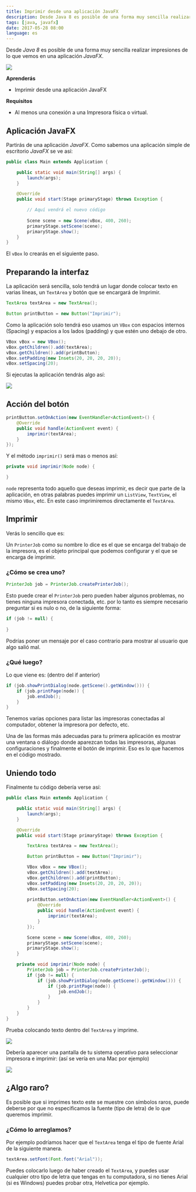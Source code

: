 ```yaml
---
title: Imprimir desde una aplicación JavaFX
description: Desde Java 8 es posible de una forma muy sencilla realizar impresiones de lo que vemos en una aplicación JavaFX.
tags: [java, javafx]
date: 2017-05-28 08:00
language: es
---
```


Desde _Java 8_ es posible de una forma muy sencilla realizar impresiones de lo que vemos en una aplicación _JavaFX_.

![](https://firebasestorage.googleapis.com/v0/b/maksha-41f4f.appspot.com/o/labs%2Fjavafx-printing%2FScreen%20Shot%202017-05-31%20at%2019.43.44.png?alt=media&token=7f49d1a9-ae7e-4f69-b761-92e80d557c14)

__Aprenderás__

* Imprimir desde una aplicación JavaFX

__Requisitos__

* Al menos una conexión a una Impresora física o virtual.

## Aplicación JavaFX

Partirás de una aplicación _JavaFX_. Como sabemos una aplicación simple de escritorio _JavaFX_ se ve así:

```java
public class Main extends Application {

    public static void main(String[] args) {
        launch(args);
    }

    @Override
    public void start(Stage primaryStage) throws Exception {

        // Aquí vendrá el nuevo código
        
        Scene scene = new Scene(vBox, 400, 260);
        primaryStage.setScene(scene);
        primaryStage.show();
    }
}
```

El `vBox` lo crearás en el siguiente paso.

## Preparando la interfaz

La aplicación será sencilla, solo tendrá un lugar donde colocar texto en varias líneas, un `TextArea` y botón que se encargará de Imprimir.

```java
TextArea textArea = new TextArea();

Button printButton = new Button("Imprimir");
```

Como la aplicación solo tendrá eso usamos un `VBox` con espacios internos (Spacing) y espacios a los lados (padding) y que estén uno debajo de otro.

```java
VBox vBox = new VBox();
vBox.getChildren().add(textArea);
vBox.getChildren().add(printButton);
vBox.setPadding(new Insets(20, 20, 20, 20));
vBox.setSpacing(20);
```

Si ejecutas la aplicación tendrás algo así:

![](https://firebasestorage.googleapis.com/v0/b/maksha-41f4f.appspot.com/o/labs%2Fjavafx-printing%2FScreen%20Shot%202017-05-31%20at%2019.42.18.png?alt=media&token=6ba73714-c5f2-46b2-ae25-5d40b62e92b9)

## Acción del botón

```java
printButton.setOnAction(new EventHandler<ActionEvent>() {
    @Override
    public void handle(ActionEvent event) {
        imprimir(textArea);
    }
});
```

Y el método `imprimir()` será mas o menos así:

```java
private void imprimir(Node node) {

}
```

`node` representa todo aquello que deseas imprimir, es decir que parte de la aplicación, en otras palabras puedes imprimir un `ListView`, `TextView`, el mismo `VBox`, etc. En este caso imprimiremos directamente el `TextArea`.

## Imprimir

Verás lo sencillo que es:

Un `PrinterJob` como su nombre lo dice es el que se encarga del trabajo de la impresora, es el objeto principal que podemos configurar y el que se encarga de imprimir.

### ¿Cómo se crea uno?

```java
PrinterJob job = PrinterJob.createPrinterJob();
```

Esto puede crear el `PrinterJob` pero pueden haber algunos problemas, no tienes ninguna impresora conectada, etc. por lo tanto es siempre necesario preguntar si es nulo o no, de la siguiente forma:

```java
if (job != null) {
  
}
```

Podrías poner un mensaje por el caso contrario para mostrar al usuario que algo salió mal.

### ¿Qué luego?

Lo que viene es: (dentro del if anterior)

```java
if (job.showPrintDialog(node.getScene().getWindow())) {
    if (job.printPage(node)) {
        job.endJob();
    }
}
```

Tenemos varias opciones para listar las impresoras conectadas al computador, obtener la impresora por defecto, etc.

Una de las formas más adecuadas para tu primera aplicación es mostrar una ventana o diálogo donde aparezcan todas las impresoras, algunas configuraciones y finalmente el botón de imprimir. Eso es lo que hacemos en el código mostrado.

## Uniendo todo

Finalmente tu código debería verse así:

```java
public class Main extends Application {

    public static void main(String[] args) {
        launch(args);
    }

    @Override
    public void start(Stage primaryStage) throws Exception {

        TextArea textArea = new TextArea();

        Button printButton = new Button("Imprimir");

        VBox vBox = new VBox();
        vBox.getChildren().add(textArea);
        vBox.getChildren().add(printButton);
        vBox.setPadding(new Insets(20, 20, 20, 20));
        vBox.setSpacing(20);
        
        printButton.setOnAction(new EventHandler<ActionEvent>() {
            @Override
            public void handle(ActionEvent event) {
                imprimir(textArea);
            }
        });

        Scene scene = new Scene(vBox, 400, 260);
        primaryStage.setScene(scene);
        primaryStage.show();
    }

    private void imprimir(Node node) {
        PrinterJob job = PrinterJob.createPrinterJob();
        if (job != null) {
            if (job.showPrintDialog(node.getScene().getWindow())) {
                if (job.printPage(node)) {
                    job.endJob();
                }
            }
        }
    }
}
```

Prueba colocando texto dentro del `TextArea` y imprime.

![](https://firebasestorage.googleapis.com/v0/b/maksha-41f4f.appspot.com/o/labs%2Fjavafx-printing%2FScreen%20Shot%202017-05-31%20at%2019.43.59.png?alt=media&token=bfb5b2dc-cc28-47e5-b484-4670ce8ae3d4)

Debería aparecer una pantalla de tu sistema operativo para seleccionar impresora e imprimir: (así se vería en una Mac por ejemplo)

![](https://firebasestorage.googleapis.com/v0/b/maksha-41f4f.appspot.com/o/labs%2Fjavafx-printing%2FScreen%20Shot%202017-05-31%20at%2019.43.44.png?alt=media&token=7f49d1a9-ae7e-4f69-b761-92e80d557c14)

## ¿Algo raro?

Es posible que si imprimes texto este se muestre con símbolos raros, puede deberse por que no especificamos la fuente (tipo de letra) de lo que queremos imprimir.

### ¿Cómo lo arreglamos?

Por ejemplo podríamos hacer que el `TextArea` tenga el tipo de fuente Arial de la siguiente manera.

```java
textArea.setFont(Font.font("Arial"));
```

Puedes colocarlo luego de haber creado el `TextArea`, y puedes usar cualquier otro tipo de letra que tengas en tu computadora, si no tienes Arial (si es Windows) puedes probar otra, Helvetica por ejemplo.
